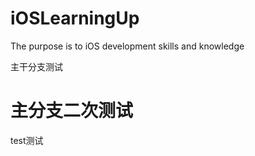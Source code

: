# iOSLearningUp
The purpose is to iOS development skills and knowledge



主干分支测试


主分支二次测试
=======




test测试

